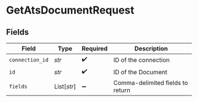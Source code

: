 # GetAtsDocumentRequest


## Fields

| Field                            | Type                             | Required                         | Description                      |
| -------------------------------- | -------------------------------- | -------------------------------- | -------------------------------- |
| `connection_id`                  | *str*                            | :heavy_check_mark:               | ID of the connection             |
| `id`                             | *str*                            | :heavy_check_mark:               | ID of the Document               |
| `fields`                         | List[*str*]                      | :heavy_minus_sign:               | Comma-delimited fields to return |